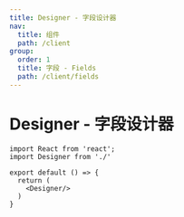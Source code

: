 ```yaml
---
title: Designer - 字段设计器
nav:
  title: 组件
  path: /client
group:
  order: 1
  title: 字段 - Fields
  path: /client/fields
---
```


# Designer - 字段设计器


```tsx
import React from 'react';
import Designer from './'

export default () => {
  return (
    <Designer/>
  )
}
```